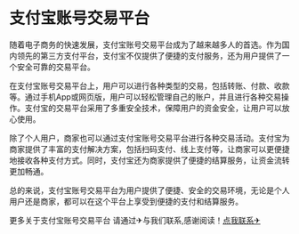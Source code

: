 # 支付宝账号交易平台

随着电子商务的快速发展，支付宝账号交易平台成为了越来越多人的首选。作为国内领先的第三方支付平台，支付宝不仅提供了便捷的支付服务，还为用户提供了一个安全可靠的交易平台。

在支付宝账号交易平台上，用户可以进行各种类型的交易，包括转账、付款、收款等。通过手机App或网页版，用户可以轻松管理自己的账户，并且进行各种交易操作。支付宝的交易平台采用了多重安全技术，保障用户的资金安全，让用户可以放心使用。

除了个人用户，商家也可以通过支付宝账号交易平台进行各种交易活动。支付宝为商家提供了丰富的支付解决方案，包括扫码支付、线上支付等，让商家可以更便捷地接收各种支付方式。同时，支付宝还为商家提供了便捷的结算服务，让资金流转更加畅通。

总的来说，支付宝账号交易平台为用户提供了便捷、安全的交易环境，无论是个人用户还是商家，都可以在这个平台上享受到便捷的支付和结算服务。

更多关于支付宝账号交易平台 请通过✈与我们联系,感谢阅读！[点我联系✈](https://cdn.G208.com)